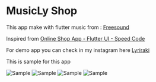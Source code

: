 # MusicLy Shop

This app make with flutter
music from : [Freesound](https://freesound.org/people/4barrelcarb/sounds/362832/)

Inspired from [Online Shop App - Flutter UI - Speed Code](https://www.youtube.com/watch?v=XBKzpTz65Io&t=9s)

For demo app you can check in my instagram here [Lyriraki](https://www.instagram.com/lyriraki/)

This is sample for this app

![Sample](https://github.com/Lyriraki/MusicLy-Shop/blob/master/screenshot/s1.png?raw=true)
![Sample](https://github.com/Lyriraki/MusicLy-Shop/blob/master/screenshot/s2.png?raw=true)
![Sample](https://github.com/Lyriraki/MusicLy-Shop/blob/master/screenshot/s3.png?raw=true)
![Sample](https://github.com/Lyriraki/MusicLy-Shop/blob/master/screenshot/s4.png?raw=true)



